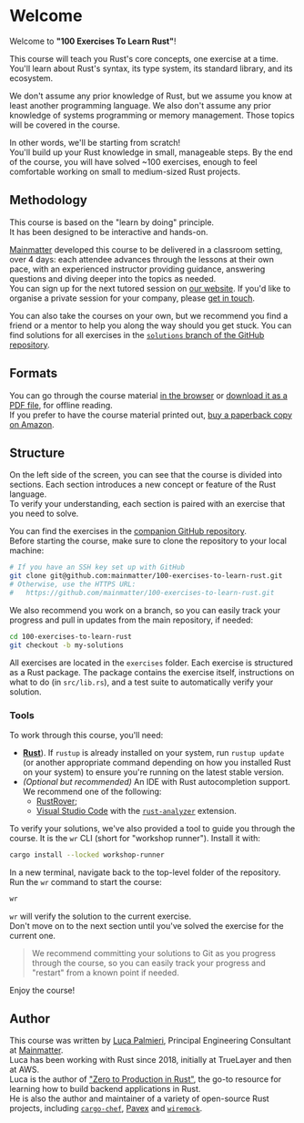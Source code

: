 # Welcome

Welcome to **"100 Exercises To Learn Rust"**!

This course will teach you Rust's core concepts, one exercise at a time.\
You'll learn about Rust's syntax, its type system, its standard library, and its ecosystem.

We don't assume any prior knowledge of Rust, but we assume you know at least
another programming language.
We also don't assume any prior knowledge of systems programming or memory management. Those
topics will be covered in the course.

In other words, we'll be starting from scratch!\
You'll build up your Rust knowledge in small, manageable steps.
By the end of the course, you will have solved ~100 exercises, enough to
feel comfortable working on small to medium-sized Rust projects.

## Methodology

This course is based on the "learn by doing" principle.\
It has been designed to be interactive and hands-on.

[Mainmatter](https://mainmatter.com/rust-consulting/) developed this course
to be delivered in a classroom setting, over 4 days: each attendee advances
through the lessons at their own pace, with an experienced instructor providing
guidance, answering questions and diving deeper into the topics as needed.\
You can sign up for the next tutored session on [our website](https://ti.to/mainmatter/rust-from-scratch-jan-2025).
If you'd like to organise a private session for your company, please [get in touch](https://mainmatter.com/contact/).

You can also take the courses on your own, but we recommend you find a friend or
a mentor to help you along the way should you get stuck. You can
find solutions for all exercises in the
[`solutions` branch of the GitHub repository](https://github.com/mainmatter/100-exercises-to-learn-rust/tree/solutions).

## Formats

You can go through the course material [in the browser](https://rust-exercises.com/100-exercises/) or [download it as a PDF file](https://rust-exercises.com/100-exercises-to-learn-rust.pdf), for offline reading.\
If you prefer to have the course material printed out, [buy a paperback copy on Amazon](https://www.amazon.com/dp/B0DJ14KQQG/).

## Structure

On the left side of the screen, you can see that the course is divided into sections.
Each section introduces a new concept or feature of the Rust language.\
To verify your understanding, each section is paired with an exercise that you need to solve.

You can find the exercises in the
[companion GitHub repository](https://github.com/mainmatter/100-exercises-to-learn-rust).\
Before starting the course, make sure to clone the repository to your local machine:

```bash
# If you have an SSH key set up with GitHub
git clone git@github.com:mainmatter/100-exercises-to-learn-rust.git
# Otherwise, use the HTTPS URL:
#   https://github.com/mainmatter/100-exercises-to-learn-rust.git
```

We also recommend you work on a branch, so you can easily track your progress and pull
in updates from the main repository, if needed:

```bash
cd 100-exercises-to-learn-rust
git checkout -b my-solutions
```

All exercises are located in the `exercises` folder.
Each exercise is structured as a Rust package.
The package contains the exercise itself, instructions on what to do (in `src/lib.rs`), and a test suite to
automatically verify your solution.

### Tools

To work through this course, you'll need:

- [**Rust**](https://www.rust-lang.org/tools/install)).
  If `rustup` is already installed on your system, run `rustup update` (or another appropriate command depending on how you installed Rust on your system) to ensure you're running on the latest stable version.
- _(Optional but recommended)_ An IDE with Rust autocompletion support.
  We recommend one of the following:
  - [RustRover](https://www.jetbrains.com/rust/);
  - [Visual Studio Code](https://code.visualstudio.com) with the [`rust-analyzer`](https://marketplace.visualstudio.com/items?itemName=matklad.rust-analyzer) extension.

To verify your solutions, we've also provided a tool to guide you through the course.
It is the `wr` CLI (short for "workshop runner").
Install it with:

```bash
cargo install --locked workshop-runner
```

In a new terminal, navigate back to the top-level folder of the repository.
Run the `wr` command to start the course:

```bash
wr
```

`wr` will verify the solution to the current exercise.\
Don't move on to the next section until you've solved the exercise for the current one.

> We recommend committing your solutions to Git as you progress through the course,
> so you can easily track your progress and "restart" from a known point if needed.

Enjoy the course!

## Author

This course was written by [Luca Palmieri](https://www.lpalmieri.com/), Principal Engineering
Consultant at [Mainmatter](https://mainmatter.com/rust-consulting/).\
Luca has been working with Rust since 2018, initially at TrueLayer and then at AWS.\
Luca is the author of ["Zero to Production in Rust"](https://zero2prod.com),
the go-to resource for learning how to build backend applications in Rust.\
He is also the author and maintainer of a variety of open-source Rust projects, including
[`cargo-chef`](https://github.com/LukeMathWalker/cargo-chef),
[Pavex](https://pavex.dev) and [`wiremock`](https://github.com/LukeMathWalker/wiremock-rs).
